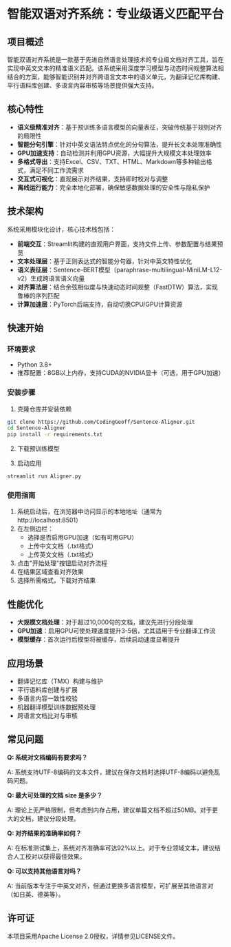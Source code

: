 # 智能双语对齐系统：专业级语义匹配平台

## 项目概述

智能双语对齐系统是一款基于先进自然语言处理技术的专业级文档对齐工具，旨在实现中英文文本的精准语义匹配。该系统采用深度学习模型与动态时间规整算法相结合的方案，能够智能识别并对齐跨语言文本中的语义单元，为翻译记忆库构建、平行语料库创建、多语言内容审核等场景提供强大支持。

## 核心特性

- **语义级精准对齐**：基于预训练多语言模型的向量表征，突破传统基于规则对齐的局限性
- **智能分句引擎**：针对中英文语法特点优化的分句算法，提升长文本处理准确性
- **GPU加速支持**：自动检测并利用GPU资源，大幅提升大规模文本处理效率
- **多格式导出**：支持Excel、CSV、TXT、HTML、Markdown等多种输出格式，满足不同工作流需求
- **交互式可视化**：直观展示对齐结果，支持即时校对与调整
- **离线运行能力**：完全本地化部署，确保敏感数据处理的安全性与隐私保护

## 技术架构

系统采用模块化设计，核心技术栈包括：

- **前端交互**：Streamlit构建的直观用户界面，支持文件上传、参数配置与结果预览
- **文本处理层**：基于正则表达式的智能分句器，针对中英文特性优化
- **语义表征层**：Sentence-BERT模型（paraphrase-multilingual-MiniLM-L12-v2）生成跨语言语义向量
- **对齐算法层**：结合余弦相似度与快速动态时间规整（FastDTW）算法，实现鲁棒的序列匹配
- **计算加速层**：PyTorch后端支持，自动切换CPU/GPU计算资源

## 快速开始

### 环境要求

- Python 3.8+
- 推荐配置：8GB以上内存，支持CUDA的NVIDIA显卡（可选，用于GPU加速）

### 安装步骤

1. 克隆仓库并安装依赖

```bash
git clone https://github.com/CodingGeoff/Sentence-Aligner.git
cd Sentence-Aligner
pip install -r requirements.txt
```

2. 下载预训练模型

3. 启动应用

```bash
streamlit run Aligner.py
```

### 使用指南

1. 系统启动后，在浏览器中访问显示的本地地址（通常为 http://localhost:8501）
2. 在左侧边栏：
   - 选择是否启用GPU加速（如有可用GPU）
   - 上传中文文档（.txt格式）
   - 上传英文文档（.txt格式）
3. 点击"开始处理"按钮启动对齐流程
4. 在结果区域查看对齐效果
5. 选择所需格式，下载对齐结果

## 性能优化

- **大规模文档处理**：对于超过10,000句的文档，建议先进行分段处理
- **GPU加速**：启用GPU可使处理速度提升3-5倍，尤其适用于专业翻译工作流
- **模型缓存**：首次运行后模型将被缓存，后续启动速度显著提升

## 应用场景

- 翻译记忆库（TMX）构建与维护
- 平行语料库创建与扩展
- 多语言内容一致性校验
- 机器翻译模型训练数据预处理
- 跨语言文档比对与审核

## 常见问题

**Q: 系统对文档编码有要求吗？**

A: 系统支持UTF-8编码的文本文件，建议在保存文档时选择UTF-8编码以避免乱码问题。

**Q: 最大可处理的文档 size 是多少？**

A: 理论上无严格限制，但考虑到内存占用，建议单篇文档不超过50MB。对于更大的文档，建议分段处理。

**Q: 对齐结果的准确率如何？**

A: 在标准测试集上，系统对齐准确率可达92%以上。对于专业领域文本，建议结合人工校对以获得最佳效果。

**Q: 可以支持其他语言对吗？**

A: 当前版本专注于中英文对齐，但通过更换多语言模型，可扩展至其他语言对（如日英、德英等）。

## 许可证

本项目采用Apache License 2.0授权，详情参见LICENSE文件。
